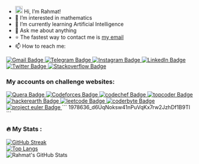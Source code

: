 - <img src="https://raw.githubusercontent.com/MartinHeinz/MartinHeinz/master/wave.gif" width="20px"> Hi, I’m Rahmat! 
- 👀 I’m interested in mathematics
- 🌱 I’m currently learning Artificial Intelligence
- 💬 Ask me about anything
- ⭐ The fastest way to contact me is <a href="mailto:Rahmat2022a@gmail.com">my email</a>
- 📫 How to reach me:

<!---
EnAnsari/EnAnsari is a ✨ special ✨ repository because its `README.md` (this file) appears on your GitHub profile.
You can click the Preview link to take a look at your changes...
--->

<div id="badges">
  <a href="mailto:Rahmat2022a@gmail.com">
    <img src="https://img.shields.io/badge/Gmail-red?style=for-the-badge&logo=gmail&logoColor=white" alt="Gmail Badge"/>
  </a>
  <a href="https://t.me/EnAnsari">
    <img src="https://img.shields.io/badge/Telegram-blue?style=for-the-badge&logo=telegram&logoColor=white" alt="Telegram Badge"/>
  </a>
  <a href="https://instagram.com/En.R.Ansari">
    <img src="https://img.shields.io/badge/Instagram-orange?style=for-the-badge&logo=instagram&logoColor=white" alt="Instagram Badge"/>
  </a>
  <a href="https://www.linkedin.com/in/enansari/">
    <img src="https://img.shields.io/badge/LinkedIn-blue?style=for-the-badge&logo=linkedin&logoColor=white" alt="LinkedIn Badge"/>
  </a>
  <a href="https://twitter.com/EnAnsari0">
    <img src="https://img.shields.io/badge/Twitter-blue?style=for-the-badge&logo=twitter&logoColor=white" alt="Twitter Badge"/>
  </a>
  <a href="https://stackoverflow.com/users/19568559/rahmat">
    <img src="https://img.shields.io/badge/stackoverflow-yellow?style=for-the-badge&logo=stackoverflow&logoColor=white" alt="Stackoverflow Badge"/>
  </a>
<!--   <a href="https://stackoverflow.com/users/19568559/rahmat">
    <img src="https://img.shields.io/badge/facebook-blue?style=for-the-badge&logo=facebook&logoColor=white" alt="Facebook Badge"/>
  </a> -->
</div>

### My accounts on challenge websites:
<div id="badges">
  <a href="https://quera.org/profile/EnAnsari">
    <img src="https://img.shields.io/badge/quera-blue?style=for-the-badge&logo=q&logoColor=white" alt="Quera Badge"/>
  </a>
  <a href="https://codeforces.com/profile/EnAnsari">
    <img src="https://img.shields.io/badge/Codeforces-yellow?style=for-the-badge&logo=codeforces&logoColor=white" alt="Codeforces Badge"/>
  </a>
  <a href="https://www.codechef.com/users/enansari">
    <img src="https://img.shields.io/badge/codechef-orange?style=for-the-badge&logo=codechef&logoColor=white" alt="codechef Badge"/>
  </a>
  <a href="https://www.topcoder.com/members/enansari">
    <img src="https://img.shields.io/badge/topcoder-purple?style=for-the-badge&logo=topcoder&logoColor=white" alt="topcoder Badge"/>
  </a>
  <a href="https://www.hackerearth.com/@EnAnsari">
    <img src="https://img.shields.io/badge/hackerearth-navy?style=for-the-badge&logo=hackerearth&logoColor=white" alt="hackerearth Badge"/>
  </a>
  <a href="https://leetcode.com/EnAnsari/">
    <img src="https://img.shields.io/badge/leetcode-yellow?style=for-the-badge&logo=leetcode&logoColor=white" alt="leetcode Badge"/>
  </a>
  <a href="https://coderbyte.com/profile/EnAnsari">
    <img src="https://img.shields.io/badge/coderbyte-aqua?style=for-the-badge&logo=x&logoColor=white" alt="coderbyte Badge"/>
  </a>
  <br>
  <a href="https://projecteuler.net/friends">
    <img src="https://img.shields.io/badge/My%20Key%20in%20Project%20Euler:-orange?style=for-the-badge&logo=projecteuler&logoColor=white" alt="project euler Badge"/>
  </a>
  ```
  1978636_d6UqNoksw41nPuVqKx7rw2JzhDf1B9Tl
  ```
</div>

<!--
### Other:
  </a>
  <a href="https://quera.org/profile/EnAnsari">
    <img src="https://quera.org/static/images/logo/logo2.2-1873ae11eaf6.svg" width="100px" height="23px" alt="Quera Badge"/>
  </a>
-->

### :fire: My Stats :
[![GitHub Streak](http://github-readme-streak-stats.herokuapp.com?user=EnAnsari&theme=dark&background=000000)](https://git.io/streak-stats)
<br>
[![Top Langs](https://github-readme-stats.vercel.app/api/top-langs/?username=EnAnsari&layout=compact&theme=vision-friendly-dark)](https://github.com/anuraghazra/github-readme-stats)
<br>
<img align="center" src="https://github-readme-stats.vercel.app/api?username=EnAnsari&show_icons=true&line_height=27&count_private=true&title_color=ffffff&text_color=c9cacc&icon_color=2bbc8a&bg_color=1d1f21"
     alt="Rahmat's GitHub Stats"/>
